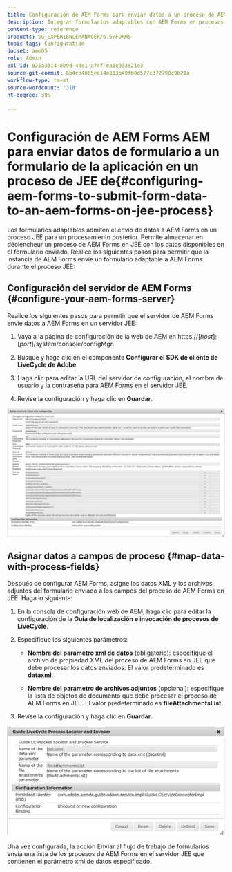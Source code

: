 ```yaml
---
title: Configuración de AEM Forms para enviar datos a un proceso de AEM Forms en JEE
description: Integrar formularios adaptables con AEM Forms en procesos JEE para procesar datos de formulario.
content-type: reference
products: SG_EXPERIENCEMANAGER/6.5/FORMS
topic-tags: Configuration
docset: aem65
role: Admin
exl-id: 025a3314-8b9d-48e1-a74f-ea0c933e21e3
source-git-commit: 8b4cb4065ec14e813b49fb0d577c372790c9b21a
workflow-type: tm+mt
source-wordcount: '318'
ht-degree: 39%

---
```


# Configuración de AEM Forms AEM para enviar datos de formulario a un formulario de la aplicación en un proceso de JEE de{#configuring-aem-forms-to-submit-form-data-to-an-aem-forms-on-jee-process}

Los formularios adaptables admiten el envío de datos a AEM Forms en un proceso JEE para un procesamiento posterior. Permite almacenar en déclencheur un proceso de AEM Forms en JEE con los datos disponibles en el formulario enviado. Realice los siguientes pasos para permitir que la instancia de AEM Forms envíe un formulario adaptable a AEM Forms durante el proceso JEE:

## Configuración del servidor de AEM Forms {#configure-your-aem-forms-server}

Realice los siguientes pasos para permitir que el servidor de AEM Forms envíe datos a AEM Forms en un servidor JEE:

1. Vaya a la página de configuración de la web de AEM en https://[*host*]:[*port*]/system/console/configMgr.

1. Busque y haga clic en el componente **Configurar el SDK de cliente de LiveCycle de Adobe**.
1. Haga clic para editar la URL del servidor de configuración, el nombre de usuario y la contraseña para AEM Forms en el servidor JEE.
1. Revise la configuración y haga clic en **Guardar**.

![Configurar el SDK de cliente de LiveCycle de Adobe](assets/clientsdkconfiguration.jpg)

## Asignar datos a campos de proceso {#map-data-with-process-fields}

Después de configurar AEM Forms, asigne los datos XML y los archivos adjuntos del formulario enviado a los campos del proceso de AEM Forms en JEE. Haga lo siguiente:

1. En la consola de configuración web de AEM, haga clic para editar la configuración de la **Guía de localización e invocación de procesos de LiveCycle**.
1. Especifique los siguientes parámetros:

   * **Nombre del parámetro xml de datos** (obligatorio): especifique el archivo de propiedad XML del proceso de AEM Forms en JEE que debe procesar los datos enviados. El valor predeterminado es **dataxml**.

   * **Nombre del parámetro de archivos adjuntos** (opcional): especifique la lista de objetos de documento que debe procesar el proceso de AEM Forms en JEE. El valor predeterminado es **fileAttachmentsList**.

1. Revise la configuración y haga clic en **Guardar**.

![Guía de localización e invocación de procesos de LiveCycle](assets/test3.jpg)

Una vez configurada, la acción Enviar al flujo de trabajo de formularios envía una lista de los procesos de AEM Forms en el servidor JEE que contienen el parámetro xml de datos especificado.
